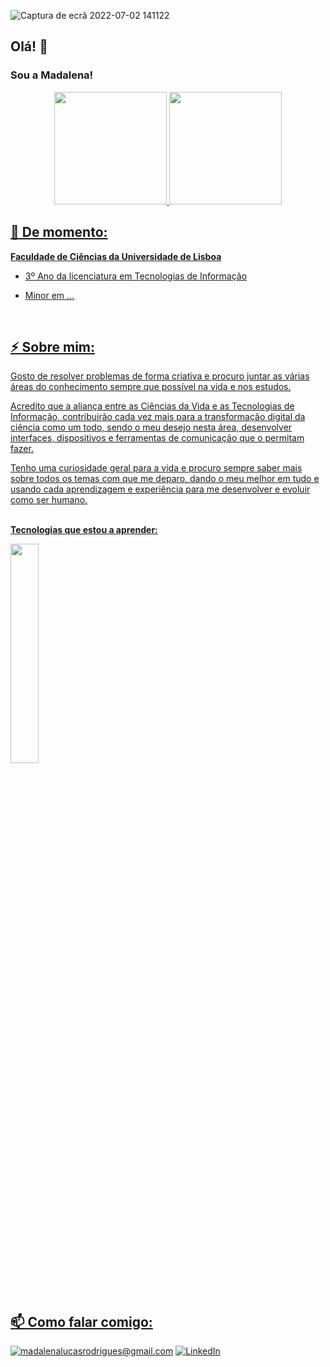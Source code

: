 <!-- Banner -->
<!-- ![banner](https://user-images.githubusercontent.com/108576457/177002304-8dbf7ce7-092a-45cc-b2b4-3cce5c49d3e6.png) -->
![Captura de ecrã 2022-07-02 141122](https://user-images.githubusercontent.com/108576457/177002329-d8d5690d-e811-4f1f-add8-3d1207a9036f.jpg)

<!-- Presentation -->
<h2>Olá! 👋</h2>

<h3>Sou a Madalena!</h3>

<div align="center">
  <a href="https://github.com/Mad0cha">
  <img height="180em" max-width="100%" src="https://github-readme-stats.vercel.app/api?username=Mad0cha&show_icons=true&theme=tokyonight&include_all_commits=true&count_private=true"/>
  <img height="180em" max-width="100%" src="https://github-readme-stats.vercel.app/api/top-langs/?username=Mad0cha&layout=compact&langs_count=7&theme=tokyonight"/>
</div>

<h2>📌 De momento: </h2>
 
<b>Faculdade de Ciências da Universidade de Lisboa</b>
 
- 3º Ano da licenciatura em Tecnologias de Informação
<!-- - 🧬 Minor em Biologia -->
- Minor em ...
<br>
<!-- End of Presentation -->
 
<!-- About me -->
<h2>⚡ Sobre mim:</h2>

Gosto de resolver problemas de forma criativa e procuro juntar as várias áreas do conhecimento sempre que possível na vida e nos estudos.

Acredito que a aliança entre as Ciências da Vida e as Tecnologias de Informação, contribuirão cada vez mais para a transformação digital da ciência como um todo, sendo o meu desejo nesta área, desenvolver interfaces, dispositivos e ferramentas de comunicação que o permitam fazer.

Tenho uma curiosidade geral para a vida e procuro sempre saber mais sobre todos os temas com que me deparo, dando o meu melhor em tudo e usando cada aprendizagem e experiência para me desenvolver e evoluir como ser humano.

<br>
<b>Tecnologias que estou a aprender:</b>
 <!-- - HTML
- CSS
- JavaScript
- PHP
- Python
- Java
- SQL  -->
<p>
  <img width="30%" src="https://skillicons.dev/icons?i=html,css,js,php,py,java,mysql&theme=light" />
</p>
<br> 
<!-- End of About me -->
 
<!-- Contacts -->
<h2>📫 Como falar comigo:</h2>
<!-- - Email institucional: fc55853@alunos.fc.ul.pt -->
 
<a href="mailto:madalenalucasrodrigues@gmail.com">![madalenalucasrodrigues@gmail.com](https://img.shields.io/badge/Gmail-D14836?style=for-the-badge&logo=gmail&logoColor=white)</a> 
<a href="">![LinkedIn](https://img.shields.io/badge/LinkedIn-0077B5?style=for-the-badge&logo=linkedin&logoColor=white)</a>
 
<!-- End of Contacts --> 
